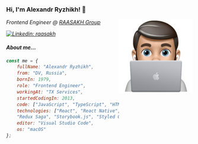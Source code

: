 ### Hi, I'm Alexandr Ryzhikh! 👋
<img align='right' src="./image.png" width="200">
<p><em>Frontend Engineer @ <a href="https://raasakh.github.io">RAASAKH Group</a><br/>

[![Linkedin: raasakh](https://img.shields.io/badge/-raasakh-blue?style=flat-square&logo=Linkedin&logoColor=white&link=https://www.linkedin.com/in/raasakh/)](https://www.linkedin.com/in/raasakh/)

#### About me...

```javascript
const me = {
    fullName: "Alexandr Ryzhikh",
    from: "DV, Russia",
    bornIn: 1979,
    role: "Frontend Engineer",
    workingAt: "TX Services",
    startedCodingIn: 2013,
    code: ["JavaScript", "TypeScript", "HTML5", "CSS3"],
    technologies: ["React", "React Native", "Next.js", "Redux",
    "Redux Saga", "Storybook.js", "Styled Components", "Jest"],
    editor: "Visual Studio Code",
    os: "macOS"
};
```


<!--
**jelenamanot/jelenamanot** is a ✨ _special_ ✨ repository because its `README.md` (this file) appears on your GitHub profile.

Here are some ideas to get you started:

- 🔭 I’m currently working on ...
- 🌱 I’m currently learning ...
- 👯 I’m looking to collaborate on ...
- 🤔 I’m looking for help with ...
- 💬 Ask me about ...
- 📫 How to reach me: ...
- 😄 Pronouns: ...
- ⚡ Fun fact: ...
-->
